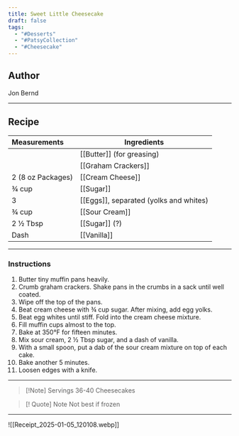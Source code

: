 ```yaml
---
title: Sweet Little Cheesecake
draft: false
tags:
  - "#Desserts"
  - "#PatsyCollection"
  - "#Cheesecake"
---
```

## Author
Jon Bernd
___
## Recipe

| Measurements      | Ingredients                            |
| :---------------- | -------------------------------------- |
|                   | [[Butter]] (for greasing)              |
|                   | [[Graham Crackers]]                    |
| 2 (8 oz Packages) | [[Cream Cheese]]                       |
| ¾ cup             | [[Sugar]]                              |
| 3                 | [[Eggs]], separated (yolks and whites) |
| ¾ cup             | [[Sour Cream]]                         |
| 2 ½ Tbsp          | [[Sugar]] (?)                          |
| Dash              | [[Vanilla]]                            |


___
### Instructions
1. Butter tiny muffin pans heavily.
2. Crumb graham crackers. Shake pans in the crumbs in a sack until well coated.
3. Wipe off the top of the pans.
4. Beat cream cheese with ¾ cup sugar. After mixing, add egg yolks.
5. Beat egg whites until stiff. Fold into the cream cheese mixture.
6. Fill muffin cups almost to the top.
7. Bake at 350°F for fifteen minutes.
8. Mix sour cream, 2 ½ Tbsp sugar, and a dash of vanilla.
9. With a small spoon, put a dab of the sour cream mixture on top of each cake.
10. Bake another 5 minutes.
11. Loosen edges with a knife.
___
>[!Note] Servings
>36-40 Cheesecakes

>[! Quote] Note
>Not best if frozen

___
![[Receipt_2025-01-05_120108.webp]]